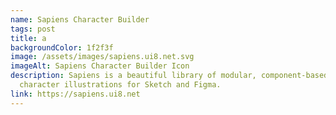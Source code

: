 ```yaml
---
name: Sapiens Character Builder
tags: post
title: a
backgroundColor: 1f2f3f
image: /assets/images/sapiens.ui8.net.svg
imageAlt: Sapiens Character Builder Icon
description: Sapiens is a beautiful library of modular, component-based
  character illustrations for Sketch and Figma.
link: https://sapiens.ui8.net
---
```

